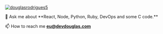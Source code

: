 <p align="left">
<a href="https://linkedin.com/in/douglasrodrigues5" target="blank"><img align="center" src="https://img.shields.io/badge/LinkedIn-0077B5?style=for-the-badge&logo=linkedin&logoColor=white" alt="douglasrodrigues5"/></a>
</p>

<p align="left">
💬 Ask me about **React, Node, Python, Ruby, DevOps and some C code.**

📫 How to reach me **eu@devdouglas.com**
</p>

